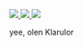 <a href="https://cyfhen.ru">
  <img src="https://github-readme-stats.vercel.app/api?username=klarulor&count_private=true&theme=chartreuse-dark&show_icons=true">
</a>

<a href="https://cyfhen.ru">
  <img src="https://github-readme-stats.vercel.app/api/top-langs?username=klarulor&count_private=true&theme=chartreuse-dark&layout=compact">
</a>
<img src="https://github-readme-stats.vercel.app/api/wakatime?username=Klarulor)](https://github.com/anuraghazra/github-readme-stats">

yee, olen Klarulor
